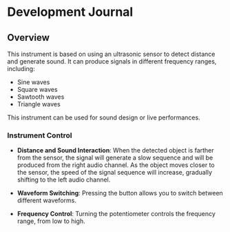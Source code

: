 # Development Journal

## Overview

This instrument is based on using an ultrasonic sensor to detect distance and generate sound. It can produce signals in different frequency ranges, including:

- Sine waves
- Square waves
- Sawtooth waves
- Triangle waves

This instrument can be used for sound design or live performances.

### Instrument Control

- **Distance and Sound Interaction**: When the detected object is farther from the sensor, the signal will generate a slow sequence and will be produced from the right audio channel. As the object moves closer to the sensor, the speed of the signal sequence will increase, gradually shifting to the left audio channel.
  
- **Waveform Switching**: Pressing the button allows you to switch between different waveforms.

- **Frequency Control**: Turning the potentiometer controls the frequency range, from low to high.
